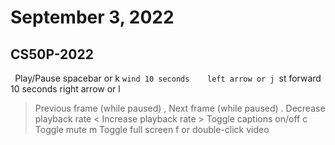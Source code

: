 # September 3, 2022

## CS50P-2022
`
`Play/Pause	spacebar or k
`wind 10 seconds	left arrow or j
`st forward 10 seconds	right arrow or l
> Previous frame (while paused)	,
> Next frame (while paused)	.
> Decrease playback rate	<
> Increase playback rate	>
> Toggle captions on/off	c
> Toggle mute	m
> Toggle full screen	f or double-click video

